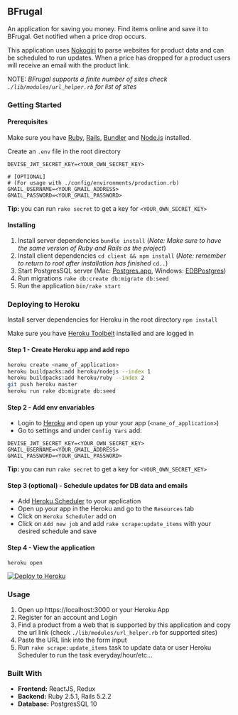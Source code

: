 ## BFrugal

An application for saving you money. Find items online and save it to BFrugal. Get notified when a price drop occurs.

This application uses [Nokogiri](https://www.nokogiri.org/) to parse websites for product data and can be scheduled to run updates. When a price has dropped for a product users will receive an email with the product link.

NOTE: *BFrugal supports a finite number of sites check `./lib/modules/url_helper.rb` for list of sites*

### Getting Started

#### Prerequisites

Make sure you have [Ruby](https://www.ruby-lang.org), [Rails](https://rubyonrails.org/), [Bundler](http://bundler.io) and [Node.js](https://nodejs.org/en/) installed.

Create an `.env` file in the root directory

```
DEVISE_JWT_SECRET_KEY=<YOUR_OWN_SECRET_KEY>

# [OPTIONAL]
# (For usage with ./config/environments/production.rb)
GMAIL_USERNAME=<YOUR_GMAIL_ADDRESS>
GMAIL_PASSWORD=<YOUR_GMAIL_PASSWORD>
```

__Tip:__ you can run `rake secret` to get a key for `<YOUR_OWN_SECRET_KEY>`

#### Installing

1. Install server dependencies `bundle install` (*Note: Make sure to have the same version of Ruby and Rails as the project*)
2. Install client dependencies `cd client && npm install` (*Note: remember to return to root after installation has finished* `cd..`)
3. Start PostgresSQL server (Mac: [Postgres.app](https://postgresapp.com/), Windows: [EDBPostgres](https://www.enterprisedb.com/downloads/postgres-postgresql-downloads))
4. Run migrations `rake db:create db:migrate db:seed`
5. Run the application `bin/rake start`

### Deploying to Heroku

Install server dependencies for Heroku in the root directory `npm install`

Make sure you have [Heroku Toolbelt](https://toolbelt.heroku.com/) installed and are logged in

#### Step 1 - Create Heroku app and add repo

```sh
heroku create <name_of_application>
heroku buildpacks:add heroku/nodejs --index 1
heroku buildpacks:add heroku/ruby --index 2
git push heroku master
heroku run rake db:migrate db:seed
```

#### Step 2 - Add env envariables
- Login to [Heroku](https://www.heroku.com/) and open up your your app (`<name_of_application>`)
- Go to settings and under `Config Vars` add:

```
DEVISE_JWT_SECRET_KEY=<YOUR_OWN_SECRET_KEY>
GMAIL_USERNAME=<YOUR_GMAIL_ADDRESS>
GMAIL_PASSWORD=<YOUR_GMAIL_PASSWORD>
```
__Tip:__ you can run `rake secret` to get a key for `<YOUR_OWN_SECRET_KEY>`

#### Step 3 (optional) - Schedule updates for DB data and emails
- Add [Heroku Scheduler](https://devcenter.heroku.com/articles/scheduler) to your application
- Open up your app in the Heroku and go to the `Resources` tab
- Click on `Heroku Scheduler` add on
- Click on `Add new job` and add `rake scrape:update_items` with your desired schedule and save

#### Step 4 - View the application
`heroku open`

[![Deploy to Heroku](https://www.herokucdn.com/deploy/button.png)](https://heroku.com/deploy)


### Usage

1. Open up https://localhost:3000 or your Heroku App
2. Register for an account and Login
3. Find a product from a web that is supported by this application and copy the url link (check `./lib/modules/url_helper.rb` for supported sites)
4. Paste the URL link into the form input
5. Run `rake scrape:update_items` task to update data or user Heroku Scheduler to run the task everyday/hour/etc...

### Built With

* __Frontend:__ ReactJS, Redux
* __Backend:__ Ruby 2.5.1, Rails 5.2.2
* __Database:__ PostgresSQL 10
